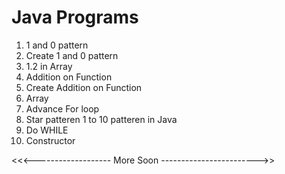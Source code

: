 # Java Programs

1. 1 and 0 pattern
2. Create 1 and 0 pattern
3. 1.2 in Array
4. Addition on Function
5. Create Addition on Function
6.  Array
7.  Advance For loop
8.  Star patteren 1 to 10 patteren in Java
9.  Do WHILE
10.  Constructor









<<<------------------- More Soon ------------------------>>

